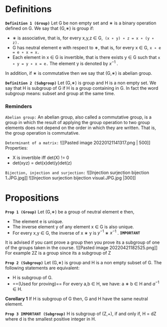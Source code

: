 # Definitions
**`Definition 1 (Group)`**
Let G be non empty set and ∗ is a binary operation defined on G. We say that (G,∗) is group if:
- ∗ is associative, that is, for every x,y,z ∈ G,` (x ∗ y) ∗ z = x ∗ (y ∗ z).`
-  G has neutral element e with respect to ∗, that is, for every x ∈ G, `x ∗ e = e ∗ x = x.`
- Each element in x ∈ G is invertible, that is there exists y ∈ G such that `x ∗ y = y ∗ x = e.`
The element y is denoted by $x^{-1}$ .

In addition, if ∗ is commutative then we say that (G,∗) is abelian group.

**`Definition 2 (Subgroup)`**
Let (G,∗) is group and H is a non empty set. We say that H is subgroup of G if H is a group containing in G. In fact the word subgroup means: subset and group at the same time.
### Reminders
`Abelian group:` An abelian group, also called a commutative group, is a group in which the result of applying the group operation to two group elements does not depend on the order in which they are written. That is, the group operation is commutative.

`Determinant of a matrix:`
![[Pasted image 20220121141317.png | 500]]
Properties:
- X is invertible iff det(X) != 0
- det(xyz) = det(x)det(y)det(z)

`Bijection, injection and surjection:`
![[Injection surjection bijection 1.JPG.jpg]]
![[Injection surjection bijection visual.JPG.jpg |300]]

# Propositions
**`Prop 1 (Group)`**
Let (G,∗) be a group of neutral element e then,
- The element e is unique.
- The inverse element y of any element x ∈ G is also unique.
- For every x,y ∈ G, the inverse of x ∗ y is $y^{-1}$ ∗ $x^{-1}$ . **`IMPORTANT`**

It is advised if you cant prove a group then you prove its a subgroup of one of the groups taken in the course. 
![[Pasted image 20220421182525.png]]
For example 2Z is a group since its a subgroup of Z

**`Prop 2 (Subgroup)`**
Let (G,∗) is group and H is a non empty subset of G. The following statements are equivalent:
- H is subgroup of G.
- ==(Used for proving)== For every a,b ∈ H, we have: a ∗ b ∈ H and $a^{-1}$ ∈ H.

**Corollary 1**
If H is subgroup of G then, G and H have the same neutral element.

**`Prop 3 IMPORTANT (Subgroup)`**
H is subgroup of (Z,+), if and only if, H = dZ where d is the smallest positive integer in H.